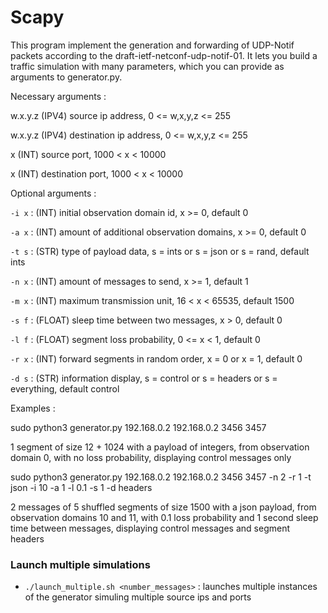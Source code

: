 # Scapy

This program implement the generation and forwarding of UDP-Notif packets according to the draft-ietf-netconf-udp-notif-01. It lets you build a traffic simulation with many parameters, which you can provide as arguments to generator.py.

Necessary arguments :

w.x.y.z (IPV4) source ip address, 0 <= w,x,y,z <= 255

w.x.y.z (IPV4) destination ip address, 0 <= w,x,y,z <= 255

x (INT) source port, 1000 < x < 10000

x (INT) destination port, 1000 < x < 10000


Optional arguments :

`-i x` : (INT) initial observation domain id, x >= 0, default 0

`-a x` : (INT) amount of additional observation domains, x >= 0, default 0

`-t s` : (STR) type of payload data, s = ints or s = json or s = rand, default ints

`-n x` : (INT) amount of messages to send, x >= 1, default 1

`-m x` : (INT) maximum transmission unit, 16 < x < 65535, default 1500

`-s f` : (FLOAT) sleep time between two messages, x > 0, default 0

`-l f` : (FLOAT) segment loss probability, 0 <= x < 1, default 0

`-r x` : (INT) forward segments in random order, x = 0 or x = 1, default 0

`-d s` : (STR) information display, s = control or s = headers or s = everything, default control

Examples :

sudo python3 generator.py 192.168.0.2 192.168.0.2 3456 3457

1 segment of size 12 + 1024 with a payload of integers, from observation domain 0, with no loss probability, displaying control messages only

sudo python3 generator.py 192.168.0.2 192.168.0.2 3456 3457 -n 2 -r 1 -t json -i 10 -a 1 -l 0.1 -s 1 -d headers

2 messages of 5 shuffled segments of size 1500 with a json payload, from observation domains 10 and 11, with 0.1 loss probability and 1 second sleep time between messages, displaying control messages and segment headers

### Launch multiple simulations
- `./launch_multiple.sh <number_messages>` : launches multiple instances of the generator simuling multiple source ips and ports
